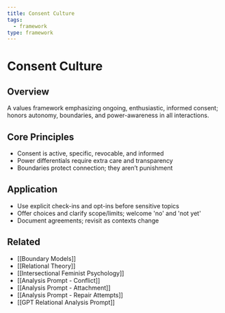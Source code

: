 ```yaml
---
title: Consent Culture
tags:
  - framework
type: framework
---
```

# Consent Culture

## Overview
A values framework emphasizing ongoing, enthusiastic, informed consent; honors autonomy, boundaries, and power-awareness in all interactions.

## Core Principles
- Consent is active, specific, revocable, and informed  
- Power differentials require extra care and transparency  
- Boundaries protect connection; they aren’t punishment  

## Application
- Use explicit check-ins and opt-ins before sensitive topics  
- Offer choices and clarify scope/limits; welcome 'no' and 'not yet'  
- Document agreements; revisit as contexts change  

## Related
- [[Boundary Models]]
- [[Relational Theory]]
- [[Intersectional Feminist Psychology]]
- [[Analysis Prompt - Conflict]]
- [[Analysis Prompt - Attachment]]
- [[Analysis Prompt - Repair Attempts]]
- [[GPT Relational Analysis Prompt]]
